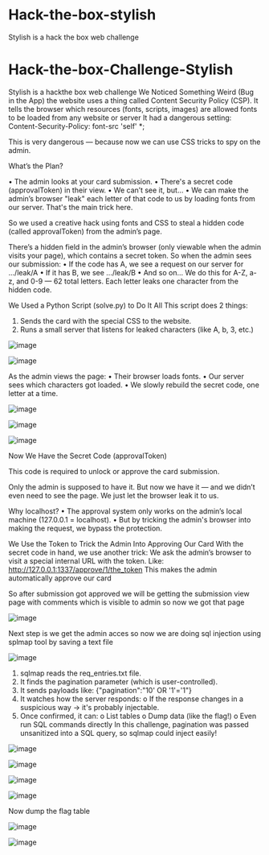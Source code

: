 # Hack-the-box-stylish
Stylish is a hack the box web challenge


# Hack-the-box-Challenge-Stylish
Stylish is a hackthe box web challenge 
We Noticed Something Weird (Bug in the App)
the website uses a thing called Content Security Policy (CSP). It tells the browser which resources (fonts, scripts, images) are allowed fonts to be loaded from any website or server
It had a dangerous setting:
Content-Security-Policy: font-src 'self' *;

This is very dangerous — because now we can use CSS tricks to spy on the admin.

What’s the Plan?

•	The admin looks at your card submission.
•	There's a secret code (approvalToken) in their view.
•	We can’t see it, but…
•	We can make the admin’s browser "leak" each letter of that code to us by loading fonts from our server.
That's the main trick here.

So we used a creative hack using fonts and CSS to steal a hidden code (called approvalToken) from the admin’s page.

There’s a hidden field in the admin’s browser (only viewable when the admin visits your page), which contains a secret token.
So when the admin sees our submission:
•	If the code has A, we see a request on our server for .../leak/A
•	If it has B, we see .../leak/B
•	And so on...
We do this for A-Z, a-z, and 0-9 — 62 total letters.
Each letter leaks one character from the hidden code.

We Used a Python Script (solve.py) to Do It All
This script does 2 things:
1.	Sends the card with the special CSS to the website.
2.	Runs a small server that listens for leaked characters (like A, b, 3, etc.)

![image](https://github.com/user-attachments/assets/c8c1d92d-c73a-40e3-9a53-50d59904a76c)

![image](https://github.com/user-attachments/assets/b019bd29-f022-41dc-bfe1-b219f6f9f283)


As the admin views the page:
•	Their browser loads fonts.
•	Our server sees which characters got loaded.
•	We slowly rebuild the secret code, one letter at a time.

![image](https://github.com/user-attachments/assets/16790c8c-e879-41e8-99dc-6105e4dbb4fe)

![image](https://github.com/user-attachments/assets/0ed8d4f9-efda-4641-b93d-5a243bf71deb)

![image](https://github.com/user-attachments/assets/a9a5aed3-9901-404a-aeef-622429ebb9ff)


Now We Have the Secret Code (approvalToken)

This code is required to unlock or approve the card submission.

Only the admin is supposed to have it.
But now we have it — and we didn’t even need to see the page. We just let the browser leak it to us.

Why localhost?
•	The approval system only works on the admin’s local machine (127.0.0.1 = localhost).
•	But by tricking the admin's browser into making the request, we bypass the protection.


We Use the Token to Trick the Admin Into Approving Our Card
With the secret code in hand, we use another trick:
We ask the admin’s browser to visit a special internal URL with the token.
Like:
http://127.0.0.1:1337/approve/1/the_token
This makes the admin automatically approve our card

So after submission got approved we will be getting the submission view page with comments which is visible to admin so now we got that page 

![image](https://github.com/user-attachments/assets/95691caf-f2a3-4e7f-ae48-4e3c454415d1)


Next step is we get the admin acces so now we are doing sql injection using splmap tool by saving  a text file 

![image](https://github.com/user-attachments/assets/bc82c6f7-1c66-4eb1-81af-c5b260666083)


1.	sqlmap reads the req_entries.txt file.
2.	It finds the pagination parameter (which is user-controlled).
3.	It sends payloads like:
{"pagination":"10' OR '1'='1"}
4.	It watches how the server responds:
o	If the response changes in a suspicious way → it's probably injectable.
5.	Once confirmed, it can:
o	List tables
o	Dump data (like the flag!)
o	Even run SQL commands directly
In this challenge, pagination was passed unsanitized into a SQL query, so sqlmap could inject easily!

![image](https://github.com/user-attachments/assets/2c2c7f06-e9f5-449e-8c43-77f0d35f5756)



![image](https://github.com/user-attachments/assets/16108932-8fa2-4664-846e-7a7ebc34a7a8)


![image](https://github.com/user-attachments/assets/dfe311fc-f599-404c-829f-faaff3df3043)



![image](https://github.com/user-attachments/assets/fb073388-d98a-4730-9148-c7d060631149)


Now dump the flag table


![image](https://github.com/user-attachments/assets/c7235afc-e40b-4fd7-a574-172f1cb58ee0)


![image](https://github.com/user-attachments/assets/c7f0b73e-ed2d-4e98-b0b4-983c213e1675)
